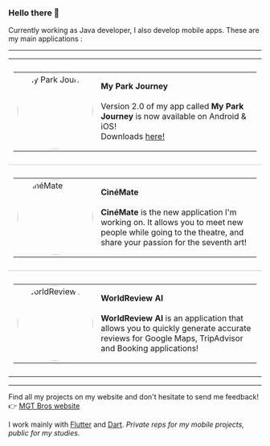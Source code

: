 ### Hello there 👋

Currently working as Java developer, I also develop mobile apps. 
These are my main applications :

---

<table style="width: 100%; border-collapse: collapse;">
  <tr>
    <td style="padding: 10px; border-bottom: 1px solid #ccc;">
      <table style="width: 100%;">
        <tr>
          <td style="width: 150px;">
            <img src="https://mgt-bros.com/myparkjourney/icon.png" alt="My Park Journey" style="border-radius: 50%; width: 150px; height: 150px;">
          </td>
          <td>
            <b>My Park Journey</b><br><br>
            Version 2.0 of my app called <b>My Park Journey</b> is now available on Android & iOS!<br>
            Downloads <a href="https://mgt-bros.com/myparkjourney/downloads/">here!</a>
          </td>
        </tr>
      </table>
    </td>
  </tr>
  <tr>
    <td style="padding: 10px; border-bottom: 1px solid #ccc;">
      <table style="width: 100%;">
        <tr>
          <td style="width: 150px;">
            <img src="https://mgt-bros.com/cinemate/icon.png" alt="CinéMate" style="border-radius: 50%; width: 150px; height: 150px;">
          </td>
          <td>
            <b>CinéMate</b><br><br>
            <b>CinéMate</b> is the new application I'm working on. It allows you to meet new people while going to the theatre, and share your passion for the seventh art!
          </td>
        </tr>
      </table>
    </td>
  </tr>
  <tr>
    <td style="padding: 10px;">
      <table style="width: 100%;">
        <tr>
          <td style="width: 150px;">
            <img src="https://mgt-bros.com/worldreviewai/icon.png" alt="WorldReview AI" style="border-radius: 50%; width: 150px; height: 150px;">
          </td>
          <td>
            <b>WorldReview AI</b><br><br>
            <b>WorldReview AI</b> is an application that allows you to quickly generate accurate reviews for Google Maps, TripAdvisor and Booking applications!
          </td>
        </tr>
      </table>
    </td>
  </tr>
</table>


---

Find all my projects on my website and don't hesitate to send me feedback!  
👉 [MGT Bros website](https://mgt-bros.com)

I work mainly with [Flutter](https://flutter.dev/) and [Dart](https://dart.dev/). *Private reps for my mobile projects, public for my studies.*
